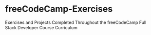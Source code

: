 # freeCodeCamp-Exercises
Exercises and Projects Completed Throughout the freeCodeCamp Full Stack Developer Course Curriculum
